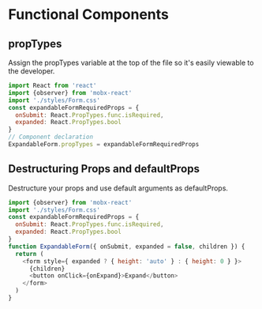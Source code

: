 # Functional Components

## propTypes

Assign the propTypes variable at the top of the file so it's easily viewable to the developer.

```js
import React from 'react'
import {observer} from 'mobx-react'
import './styles/Form.css'
const expandableFormRequiredProps = {
  onSubmit: React.PropTypes.func.isRequired,
  expanded: React.PropTypes.bool
}
// Component declaration
ExpandableForm.propTypes = expandableFormRequiredProps
```

## Destructuring Props and defaultProps

Destructure your props and use default arguments as defaultProps.

```js
import {observer} from 'mobx-react'
import './styles/Form.css'
const expandableFormRequiredProps = {
  onSubmit: React.PropTypes.func.isRequired,
  expanded: React.PropTypes.bool
}
function ExpandableForm({ onSubmit, expanded = false, children }) {
  return (
    <form style={ expanded ? { height: 'auto' } : { height: 0 } }>
      {children}
      <button onClick={onExpand}>Expand</button>
    </form>
  )
}
```

## 



